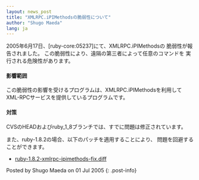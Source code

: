 ```yaml
---
layout: news_post
title: "XMLRPC.iPIMethodsの脆弱性について"
author: "Shugo Maeda"
lang: ja
---
```


2005年6月17日、\[ruby-core:05237\]にて、XMLRPC.iPIMethodsの 脆弱性が報告されました。
この脆弱性により、遠隔の第三者によって任意のコマンドを 実行される危険性があります。

#### 影響範囲

この脆弱性の影響を受けるプログラムは、XMLRPC.iPIMethodsを利用して XML-RPCサービスを提供しているプログラムです。

#### 対策

CVSのHEADおよびruby\_1\_8ブランチでは、すでに問題は修正されています。

また、ruby-1.8.2の場合、以下のパッチを適用することにより、 問題を回避することができます。

* [ruby-1.8.2-xmlrpc-ipimethods-fix.diff](/patches/ruby-1.8.2-xmlrpc-ipimethods-fix.diff)

Posted by Shugo Maeda on 01 Jul 2005
{: .post-info}

